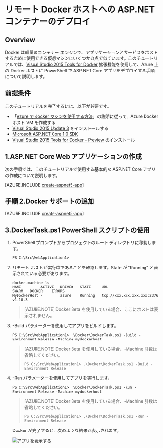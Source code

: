 <properties
   pageTitle="リモート Docker ホストへの ASP.NET Core Linux Docker コンテナーのデプロイ | Microsoft Azure"
   description="Visual Studio Tools for Docker を使用して、Azure Docker ホストの Linux VM で実行されている Docker コンテナーに ASP.NET Core Web アプリをデプロイする方法を説明します。"   
   services="azure-container-service"
   documentationCenter=".net"
   authors="mlearned"
   manager="douge"
   editor=""/>

<tags
   ms.service="azure-container-service"
   ms.devlang="dotnet"
   ms.topic="article"
   ms.tgt_pltfrm="NA"
   ms.workload="NA"
   ms.date="06/08/2016"
   ms.author="mlearned"/>

# リモート Docker ホストへの ASP.NET コンテナーのデプロイ

## Overview
Docker は軽量のコンテナー エンジンで、アプリケーションとサービスをホストするために使用できる仮想マシンにいくつかの点で似ています。このチュートリアルでは、[Visual Studio 2015 Tools for Docker](http://aka.ms/DockerToolsForVS) 拡張機能を使用して、Azure 上の Docker ホストに PowerShell で ASP.NET Core アプリをデプロイする手順について説明します。

## 前提条件
このチュートリアルを完了するには、以下が必要です。

- 「[Azure で docker マシンを使用する方法](./virtual-machines/virtual-machines-linux-docker-machine.md)」の説明に従って、Azure Docker ホスト VM を作成する
- [Visual Studio 2015 Update 3](https://go.microsoft.com/fwlink/?LinkId=691129) をインストールする
- [Microsoft ASP.NET Core 1.0 SDK](https://go.microsoft.com/fwlink/?LinkID=809122)
- [Visual Studio 2015 Tools for Docker - Preview](http://aka.ms/DockerToolsForVS) のインストール

## 1\.ASP.NET Core Web アプリケーションの作成
次の手順では、このチュートリアルで使用する基本的な ASP.NET Core アプリの作成について説明します。

[AZURE.INCLUDE [create-aspnet5-app](../includes/create-aspnet5-app.md)]

## 手順 2.Docker サポートの追加

[AZURE.INCLUDE [create-aspnet5-app](../includes/vs-azure-tools-docker-add-docker-support.md)]

## 3\.DockerTask.ps1 PowerShell スクリプトの使用 

1.  PowerShell プロンプトからプロジェクトのルート ディレクトリに移動します。

    ```
    PS C:\Src\WebApplication1>
    ```

1.  リモート ホストが実行中であることを確認します。State が "Running" と表示されている必要があります。

    ```
    docker-machine ls
    NAME         ACTIVE   DRIVER   STATE     URL                        SWARM   DOCKER    ERRORS
    MyDockerHost -        azure    Running   tcp://xxx.xxx.xxx.xxx:2376         v1.10.3
    ```

    > [AZURE.NOTE] Docker Beta を使用している場合、ここにホストは表示されません。

1.  -Build パラメーターを使用してアプリをビルドします。

    ```
    PS C:\Src\WebApplication1> .\Docker\DockerTask.ps1 -Build -Environment Release -Machine mydockerhost
    ```  

    > [AZURE.NOTE] Docker Beta を使用している場合、-Machine 引数は省略してください。
    > 
    > ```
    > PS C:\Src\WebApplication1> .\Docker\DockerTask.ps1 -Build -Environment Release 
    > ```  


1.  -Run パラメーターを使用してアプリを実行します。

    ```
    PS C:\Src\WebApplication1> .\Docker\DockerTask.ps1 -Run -Environment Release -Machine mydockerhost
    ```

    > [AZURE.NOTE] Docker Beta を使用している場合、-Machine 引数は省略してください。
    > 
    > ```
    > PS C:\Src\WebApplication1> .\Docker\DockerTask.ps1 -Run -Environment Release 
    > ```

	Docker が完了すると、次のような結果が表示されます。

    ![アプリを表示する][3]

[0]: ./media/vs-azure-tools-docker-hosting-web-apps-in-docker/docker-props-in-solution-explorer.png
[1]: ./media/vs-azure-tools-docker-hosting-web-apps-in-docker/change-docker-machine-name.png
[2]: ./media/vs-azure-tools-docker-hosting-web-apps-in-docker/launch-application.png
[3]: ./media/vs-azure-tools-docker-hosting-web-apps-in-docker/view-application.png

<!---HONumber=AcomDC_0921_2016-->